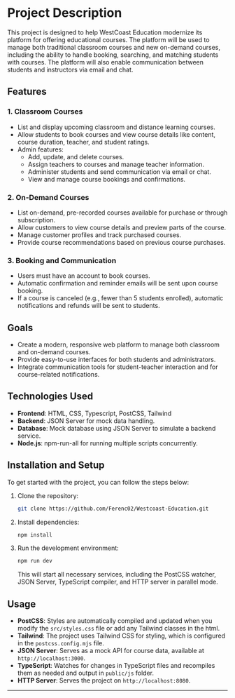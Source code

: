 # Project Description

This project is designed to help WestCoast Education modernize its platform for offering educational courses. The platform will be used to manage both traditional classroom courses and new on-demand courses, including the ability to handle booking, searching, and matching students with courses. The platform will also enable communication between students and instructors via email and chat.

## Features

### 1. **Classroom Courses**

- List and display upcoming classroom and distance learning courses.
- Allow students to book courses and view course details like content, course duration, teacher, and student ratings.
- Admin features:
  - Add, update, and delete courses.
  - Assign teachers to courses and manage teacher information.
  - Administer students and send communication via email or chat.
  - View and manage course bookings and confirmations.

### 2. **On-Demand Courses**

- List on-demand, pre-recorded courses available for purchase or through subscription.
- Allow customers to view course details and preview parts of the course.
- Manage customer profiles and track purchased courses.
- Provide course recommendations based on previous course purchases.

### 3. **Booking and Communication**

- Users must have an account to book courses.
- Automatic confirmation and reminder emails will be sent upon course booking.
- If a course is canceled (e.g., fewer than 5 students enrolled), automatic notifications and refunds will be sent to students.

## Goals

- Create a modern, responsive web platform to manage both classroom and on-demand courses.
- Provide easy-to-use interfaces for both students and administrators.
- Integrate communication tools for student-teacher interaction and for course-related notifications.

## Technologies Used

- **Frontend**: HTML, CSS, Typescript, PostCSS, Tailwind
- **Backend**: JSON Server for mock data handling.
- **Database**: Mock database using JSON Server to simulate a backend service.
- **Node.js**: npm-run-all for running multiple scripts concurrently.

## Installation and Setup

To get started with the project, you can follow the steps below:

1. Clone the repository:

   ```bash
   git clone https://github.com/Ferenc02/Westcoast-Education.git
   ```

2. Install dependencies:

   ```bash
   npm install
   ```

3. Run the development environment:

   ```bash
   npm run dev
   ```

   This will start all necessary services, including the PostCSS watcher, JSON Server, TypeScript compiler, and HTTP server in parallel mode.

## Usage

- **PostCSS**: Styles are automatically compiled and updated when you modify the `src/styles.css` file or add any Tailwind classes in the html.
- **Tailwind**: The project uses Tailwind CSS for styling, which is configured in the `postcss.config.mjs` file.
- **JSON Server**: Serves as a mock API for course data, available at `http://localhost:3000`.
- **TypeScript**: Watches for changes in TypeScript files and recompiles them as needed and output in `public/js` folder.
- **HTTP Server**: Serves the project on `http://localhost:8080`.

---
